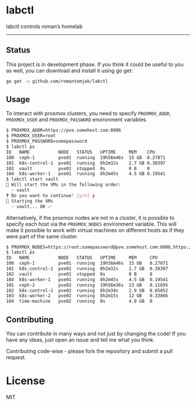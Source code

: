 # labctl

labctl controls roman’s homelab

---

## Status

This project is in development phase. If you think it could be useful to you as well, you can download and install it using go get:

```sh
go get -u github.com/romantomjak/labctl
```

## Usage

To interact with proxmox clusters, you need to specify `PROXMOX_ADDR`, `PROXMOX_USER` and `PROXMOX_PASSWORD`
environment variables.

```sh
$ PROXMOX_ADDR=https://pve.somehost.com:8006
$ PROXMOX_USER=root
$ PROXMOX_PASSWORD=somepassword
$ labctl ps
ID   NAME           NODE   STATUS   UPTIME     MEM    CPU       
100  ceph-1         pve01  running  19h56m46s  15 GB  0.27871  
101  k8s-control-1  pve01  running  8h2m32s    2.7 GB 0.30397  
102  vault          pve01  stopped  0s         0 B    0  
104  k8s-worker-1   pve01  running  8h2m45s    4.5 GB 0.19541  
$ labctl start vault
🚦 Will start the VMs in the following order:
  - vault
❓ Do you want to continue? [y/n] y
🚀 Starting the VMs
  - vault... OK ✅
```

Alternatively, if the proxmox nodes are not in a cluster, it is possible to specify
each host via the `PROXMOX_NODES` environment variable. This will make it possible
to work with virtual machines on different hosts as if they were part of the same
cluster.

```sh
$ PROXMOX_NODES=https://root:somepassword@pve.somehost.com:8006,https://root:somepassword@pve2.somehost.com:8006
$ labctl ps
ID   NAME           NODE   STATUS   UPTIME     MEM     CPU       
100  ceph-1         pve01  running  19h56m46s  15 GB   0.27871  
101  k8s-control-1  pve01  running  8h2m32s    2.7 GB  0.30397  
102  vault          pve01  stopped  0s         0 B     0  
104  k8s-worker-1   pve01  running  8h2m45s    4.5 GB  0.19541  
101  ceph-2         pve02  running  19h56m36s  23 GB   0.11695  
102  k8s-control-2  pve02  running  8h2m34s    2.9 GB  0.65052  
103  k8s-worker-2   pve02  running  8h2m15s    12 GB   0.33866  
104  time-machine   pve02  running  0s         4.0 GB  0  
```

## Contributing

You can contribute in many ways and not just by changing the code! If you have any ideas, just open an issue and tell me what you think.

Contributing code-wise - please fork the repository and submit a pull request.

# License

MIT
